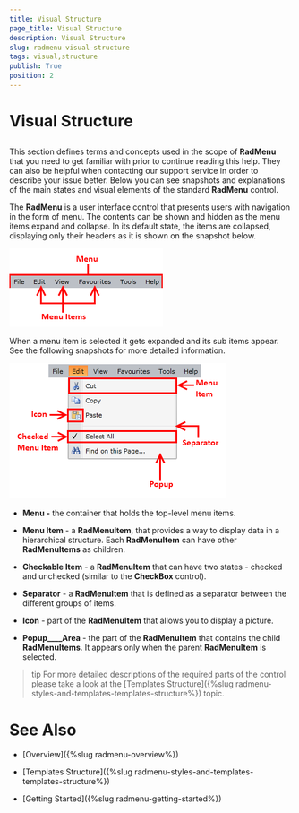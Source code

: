 ```yaml
---
title: Visual Structure
page_title: Visual Structure
description: Visual Structure
slug: radmenu-visual-structure
tags: visual,structure
publish: True
position: 2
---
```


# Visual Structure



## 

This section defines terms and concepts used in the scope of __RadMenu__ that you need to get familiar with prior to continue reading this help. They can also be helpful when contacting our support service in order to describe your issue better. Below you can see snapshots and explanations of the main states and visual elements of the standard __RadMenu__ control.
        

The __RadMenu__ is a user interface control that presents users with navigation in the form of menu. The contents can be shown and hidden as the menu items expand and collapse. In its default state, the items are collapsed, displaying only their headers as it is shown on the snapshot below.
        

![](images/RadMenu_VisualStructure_01.png)

When a menu item is selected it gets expanded and its sub items appear. See the following snapshots for more detailed information.

![](images/RadMenu_VisualStructure_02.png)

* __Menu -__ the container that holds the top-level menu items.
          

* __Menu Item__ - a __RadMenuItem__, that provides a way to display data in a hierarchical structure. Each __RadMenuItem__ can have other __RadMenuItems__ as children.
          

* __Checkable Item__ - a __RadMenuItem__ that can have two states - checked and unchecked (similar to the __CheckBox__ control).
          

* __Separator__ - a __RadMenuItem__ that is defined as a separator between the different groups of items.
          

* __Icon__ - part of the __RadMenuItem__ that allows you to display a picture.
          

* __Popup____Area__ - the part of the __RadMenuItem__ that contains the child __RadMenuItems__. It appears only when the parent __RadMenuItem__ is selected.
          

>tip
          For more detailed descriptions of the required parts of the control please take a look at the [Templates Structure]({%slug radmenu-styles-and-templates-templates-structure%}) topic.
        

# See Also

 * [Overview]({%slug radmenu-overview%})

 * [Templates Structure]({%slug radmenu-styles-and-templates-templates-structure%})

 * [Getting Started]({%slug radmenu-getting-started%})
